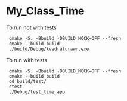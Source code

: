 # My_Class_Time
 To run not with tests
 
```
 cmake -S. -Bbuild -DBUILD_MOCK=OFF --fresh
 cmake --build build
 ./build/Debug/kvadraturawn.exe
```

 To run with tests
 
```
 cmake -S. -Bbuild -DBUILD_MOCK=OFF --fresh
 cmake --build build
 cd build/test/
 ctest
 ./Debug/test_time_app
```
 
